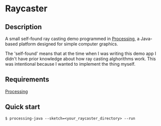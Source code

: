 # Raycaster

## Description
A small self-found ray casting demo programmed in [Processing](https://processing.org), a Java-based platform designed for simple computer graphics. 

The 'self-found' means that at the time when I was writing this demo app I didn't have prior knowledge about how ray casting alghorithms work. This was intentional because I wanted to implement the thing myself.

## Requirements
[Processing](https://processing.org)

## Quick start
```console
$ processing-java --sketch=<your_raycaster_directory> --run
```
